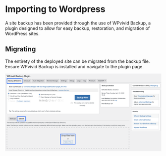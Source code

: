 # Importing to Wordpress
A site backup has been provided through the use of WPvivid Backup, a plugin designed to allow for easy backup, restoration, and migration of WordPress sites.

## Migrating
The entirety of the deployed site can be migrated from the backup file. Ensure WPvivid Backup is installed and navigate to the plugin page.

![restore](Site%20Deployment/supporting/docs-restore.png)
